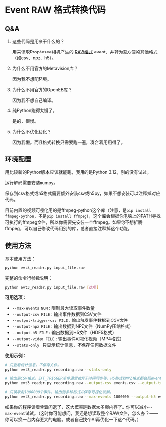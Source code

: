 # Event RAW 格式转换代码

## Q&A

1. 这些代码是用来干什么的？

	用来读取Prophesee相机产生的 [RAW格式](https://docs.prophesee.ai/stable/data/file_formats/raw.html) event，并转为更方便的其他格式（如csv、npz、h5）。

2. 为什么不用官方的Metavision库？

	因为我不想配环境。

3. 为什么不用官方的OpenEB库？

	因为我不想自己编译。

4. 纯Python跑得太慢了。

	是的，很慢。

5. 为什么不优化优化？
	
	因为我懒。而且格式转换只需要跑一遍，凑合着用用得了。

## 环境配置

用比较新的Python版本应该就能跑，我用的是Python 3.12，别的没有试过。

运行解码需要安装numpy。

保存到csv格式或h5格式需要额外安装csv或h5py，如果不想安装可以注释掉对应代码。

目前内置的视频可视化用的是ffmpeg-python这个库（注意，是`pip install ffmpeg-python`，不是`pip install ffmpeg`），这个库会根据你电脑上的PATH寻找可执行的ffmpeg文件，所以你需要先安装一个ffmpeg。如果你不想折腾ffmpeg，可以自己修改代码用别的库，或者直接注释掉这个功能。

## 使用方法

基本使用方法：
```bash
python evt3_reader.py input_file.raw
```

完整的命令行参数说明：
```bash
python evt3_reader.py input_file.raw [选项]
```

**可用选项：**
- `--max-events NUM` : 限制最大读取事件数量
- `--output-csv FILE` : 输出事件数据到CSV文件
- `--output-trigger-csv FILE` : 输出触发事件数据到CSV文件  
- `--output-npz FILE` : 输出数据到NPZ文件（NumPy压缩格式）
- `--output-h5 FILE` : 输出数据到H5文件（HDF5格式）
- `--output-video FILE` : 输出事件可视化视频（MP4格式）
- `--stats-only` : 只显示统计信息，不保存任何数据文件

**使用示例：**

```bash
# 只查看统计信息，不保存文件。
python evt3_reader.py recording.raw --stats-only

# 输出到CSV格式。EXT_TRIGGER事件通常被用于时间同步等，H5格式和NPZ格式都会把event和trigger事件一起保存，但CSV格式需要把它们分成两个文件分别保存。
python evt3_reader.py recording.raw --output-csv events.csv --output-trigger-csv triggers.csv

# 只读取前1000000个事件，输出到多种格式并保存可视化视频。
python evt3_reader.py recording.raw --max-events 1000000 --output-h5 events.h5 --output-npz events.npz --output-video events.mp4
```

如果你的程序读着读着闪退了，这大概率是数据太多爆内存了。你可以减小`--max-event`试试。（这时你可能想问，我还是想读取整个RAW文件，怎么办？——你可以换一台内存更大的电脑。或者自己找个AI再优化一下这个代码。）